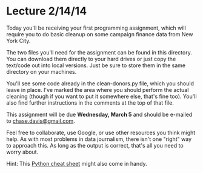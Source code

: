 # Lecture 2/14/14

Today you'll be receiving your first programming assignment, which will require you to do basic cleanup on some campaign finance data from New York City.

The two files you'll need for the assignment can be found in this directory. You can download them directly to your hard drives or just copy the text/code out into local versions. Just be sure to store them in the same directory on your machines.

You'll see some code already in the clean-donors.py file, which you should leave in place. I've marked the area where you should perform the actual cleaning (though if you want to put it somewhere else, that's fine too). You'll also find further instructions in the comments at the top of that file.

This assignment will be due **Wednesday, March 5** and should be e-mailed to chase.davis@gmail.com.

Feel free to collaborate, use Google, or use other resources you think might help. As with most problems in data journalism, there isn't one "right" way to approach this. As long as the output is correct, that's all you need to worry about.

Hint: This [Python cheat sheet](https://github.com/cjdd3b/advanced-data-journalism/blob/master/spring-2014/lecture-02-10/python-basics.md) might also come in handy.